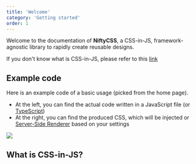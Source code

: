 ```yaml
---
title: 'Welcome'
category: 'Getting started'
order: 1
---
```


Welcome to the documentation of **NiftyCSS**, a CSS-in-JS, framework-agnostic library to rapidly create reusable designs.

If you don't know what is CSS-in-JS, please refer to this [link](#what-is-css-in-js)

## Example code
Here is an example code of a basic usage (picked from the home page).

- At the left, you can find the actual code written in a JavaScript file (or [TypeScript](/docs/typescript))
- At the right, you can find the produced CSS, which will be injected or [Server-Side Renderer](/docs/ssr) based on your settings

![](https://i.imgur.com/GtDXQur.png)

## What is CSS-in-JS?
